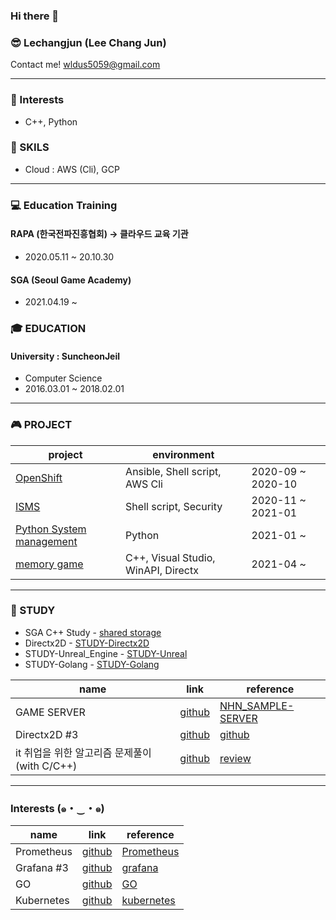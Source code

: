 ### Hi there 👋

### 😎 Lechangjun (Lee Chang Jun)
Contact me! <wldus5059@gmail.com>

* * *
### 🤩 Interests
* C++, Python


### 💪 SKILS
* Cloud : AWS (Cli), GCP

* * *

### 💻 Education Training

#### RAPA (한국전파진흥협회) -> 클라우드 교육 기관
* 2020.05.11 ~ 20.10.30 


#### SGA (Seoul Game Academy)
* 2021.04.19 ~ 


### 🎓 EDUCATION
#### University : SuncheonJeil 
*  Computer Science
*  2016.03.01 ~ 2018.02.01  


* * *
### 🎮 PROJECT
| project | environment |  |
|-------|--------|-------|
| <a href="https://github.com/lechangjun/PORTFOLIO--OpenShift_Deploy" target="_blank">OpenShift</a> | Ansible, Shell script, AWS Cli | 2020-09 ~ 2020-10  |
| <a href="https://github.com/lechangjun/ISMS_security_repository">ISMS</a> | Shell script, Security  | 2020-11 ~ 2021-01 |
| <a href="https://github.com/lechangjun/Python_System_Management">Python System management</a> |Python   | 2021-01 ~ |
| <a href="https://github.com/lechangjun/PORTFOLIO--Game_Collection" target="_blank">memory game</a> | C++, Visual Studio, WinAPI, Directx | 2021-04 ~ |



* * *

### 🌱 STUDY
* SGA C++ Study - <a href="https://github.com/lechangjun/STUDY-Game_Development_SGA" target="_blank">shared storage</a>
* Directx2D - <a href="https://github.com/lechangjun/STUDY-Directx2D" target="_blank"> STUDY-Directx2D </a>
* STUDY-Unreal_Engine - <a href="https://github.com/lechangjun/STUDY-Unreal_Engine" target="_blank">STUDY-Unreal</a>
* STUDY-Golang - <a href="https://github.com/lechangjun/STUDY-com2us_Golang_socketGameServer" target="_blank">STUDY-Golang</a>



| name | link | reference |
|-------|--------|--------|
| GAME SERVER | <a href="https://github.com/lechangjun/STUDY-Server" target="_blank">github</a> | <a href="https://github.com/nhn/gameanvil.sample-game-server" target="_blank">NHN_SAMPLE-SERVER</a> |
| Directx2D #3 | <a href="https://github.com/lechangjun/STUDY-Directx2D" target="_blank">github</a> | <a href="https://github.com/Excelsus4" target="_blank">github</a> |
| it 취업을 위한 알고리즘 문제풀이 (with C/C++) | <a href="https://github.com/lechangjun/Algorithm" target="_blank">github</a> | <a href="https://github.com/Knabin/AlgorithmQ" target="_blank">review</a>

---------------------------------------------------------------------------------------------------------
### Interests (๑・‿・๑)

| name | link | reference |
|-------|--------|--------|
| Prometheus | <a href="https://github.com/lechangjun/prometheus" target="_blank">github</a> | <a href="https://github.com/prometheus" target="_blank">Prometheus</a> |
| Grafana #3 | <a href="https://github.com/lechangjun/grafana" target="_blank">github</a> | <a href="https://github.com/grafana" target="_blank">grafana</a> |
| GO | <a href="https://github.com/lechangjun/go" target="_blank">github</a> | <a href="https://github.com/golang" target="_blank">GO</a> |
| Kubernetes | <a href="https://github.com/lechangjun" target="_blank">github</a> | <a href="https://github.com/topics/kubernetes" target="_blank">kubernetes</a> |
